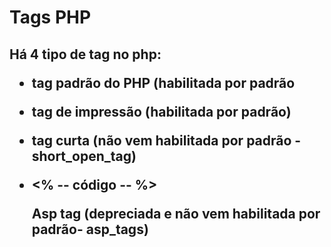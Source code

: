 <h1>Tags PHP</h1>
<h2>Há 4 tipo de tag no php:
<ul>
    <li><?php  -- código -- ?>
        <p>tag padrão do PHP (habilitada por padrão</p>
    </li>
    <li><?=  -- código -- ?>
        <p>tag de impressão (habilitada por padrão)</p>
    </li>
    <li><? -- código -- ?>
        <p>tag curta (não vem habilitada por padrão - short_open_tag)</p>
    </li>
    <li><%  -- código -- %>
        <p>Asp tag (depreciada e não vem habilitada por padrão- asp_tags)</p>
    </li>
<ul>